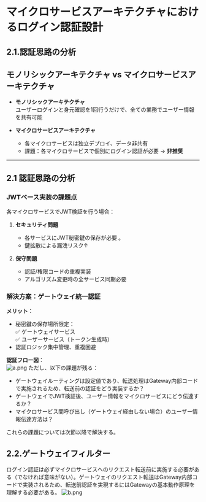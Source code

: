# マイクロサービスアーキテクチャにおけるログイン認証設計
## 2.1.認証思路の分析
## モノリシックアーキテクチャ vs マイクロサービスアーキテクチャ
- **モノリシックアーキテクチャ**  
  ユーザーログインと身元確認を1回行うだけで、全ての業務でユーザー情報を共有可能

- **マイクロサービスアーキテクチャ**  
  - 各マイクロサービスは独立デプロイ、データ非共有  
  - 課題：各マイクロサービスで個別にログイン認証が必要 → **非推奨**

---

## 2.1 認証思路の分析
### JWTベース実装の課題点
各マイクロサービスでJWT検証を行う場合：
1. **セキュリティ問題**  
   - 各サービスにJWT秘密鍵の保存が必要  。
   - 鍵拡散による漏洩リスク↑
    
2. **保守問題**  
   - 認証/権限コードの重複実装  
   - アルゴリズム変更時の全サービス同期必要  

### 解決方案：ゲートウェイ統一認証
**メリット**：
- 秘密鍵の保存場所限定：  
  ✅ ゲートウェイサービス  
  ✅ ユーザーサービス（トークン生成時）  
- 認証ロジック集中管理、重複回避  

**認証フロー図**：  
<img src="imgs\a.png" alt="a.png">
ただし、以下の課題が残る：
- ゲートウェイルーティングは設定値であり、転送処理はGateway内部コードで実施されるため、転送前の認証をどう実装するか？
- ゲートウェイでJWT検証後、ユーザー情報をマイクロサービスにどう伝達するか？
- マイクロサービス間呼び出し（ゲートウェイ経由しない場合）のユーザー情報伝達方法は？

これらの課題については次節以降で解決する。
## 2.2.ゲートウェイフィルター
ログイン認証は必ずマイクロサービスへのリクエスト転送前に実施する必要がある（でなければ意味がない）。ゲートウェイのリクエスト転送はGateway内部コードで実装されるため、転送前認証を実現するにはGatewayの基本動作原理を理解する必要がある。
<img src="imgs\b.png" alt="b.png">
